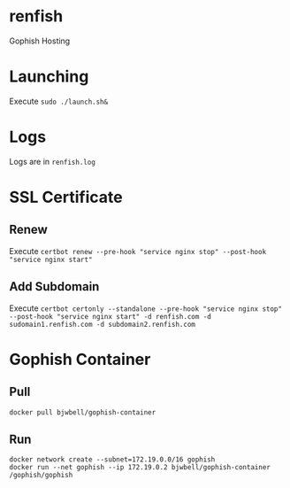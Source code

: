 # renfish
Gophish Hosting

# Launching
Execute `sudo ./launch.sh&`

# Logs
Logs are in `renfish.log`

# SSL Certificate

## Renew
Execute `certbot renew --pre-hook "service nginx stop" --post-hook "service nginx start"`

## Add Subdomain
Execute `certbot certonly --standalone --pre-hook "service nginx stop" --post-hook "service nginx start" -d renfish.com -d sudomain1.renfish.com -d subdomain2.renfish.com`

# Gophish Container

## Pull

```
docker pull bjwbell/gophish-container
```

## Run

```
docker network create --subnet=172.19.0.0/16 gophish
docker run --net gophish --ip 172.19.0.2 bjwbell/gophish-container /gophish/gophish
```
